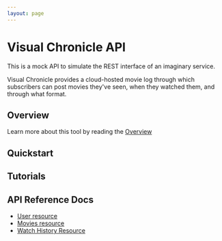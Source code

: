 ```yaml
---
layout: page
---
```


# Visual Chronicle API

This is a mock API to simulate the REST interface of an imaginary service.

Visual Chronicle provides a cloud-hosted movie log through which subscribers can post movies they've seen, when they watched them, and through what format.

## Overview

Learn more about this tool by reading the [Overview](overview.md)

## Quickstart

## Tutorials

## API Reference Docs

* [User resource](docs\api\user.md)
* [Movies resource](docs\api\movies.md)
* [Watch History Resource](docs\api\watch-history.md)